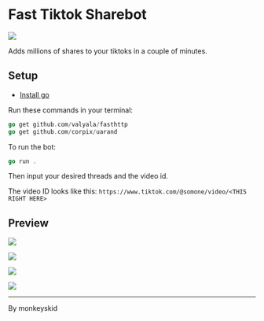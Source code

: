 # Fast Tiktok Sharebot

![](https://img.shields.io/badge/status-working-%2300FF00)

Adds millions of shares to your tiktoks in a couple of minutes.

## Setup

-   [Install go](https://go.dev/dl/)

Run these commands in your terminal:

```go
go get github.com/valyala/fasthttp
go get github.com/corpix/uarand
```

To run the bot:

```go
go run .
```

Then input your desired threads and the video id.

The video ID looks like this: `https://www.tiktok.com/@somone/video/<THIS RIGHT HERE>`

## Preview

![](https://cdn.has-cool.pics/tsYl0ZvyNasMpKC1SBIKvOXYn.png?k=Qpdnyk0hhyMZuFlD)

![](https://cdn.has-cool.pics/bDWNzMKPsHtLOmpc13v2nASbD.png?k=QXIdtM9tBeRRUBXb)

![](https://cdn.has-cool.pics/tB4e2ddGfNu5Hl2hjECOW9LAQ.png?k=JpMLToUvO2LR6SLR)

![](https://cdn.has-cool.pics/is5zOwnNGOa2o7ElxyFEPJ4iW.png?k=BIJt0K6hOK9F7P34)

---

By monkeyskid
